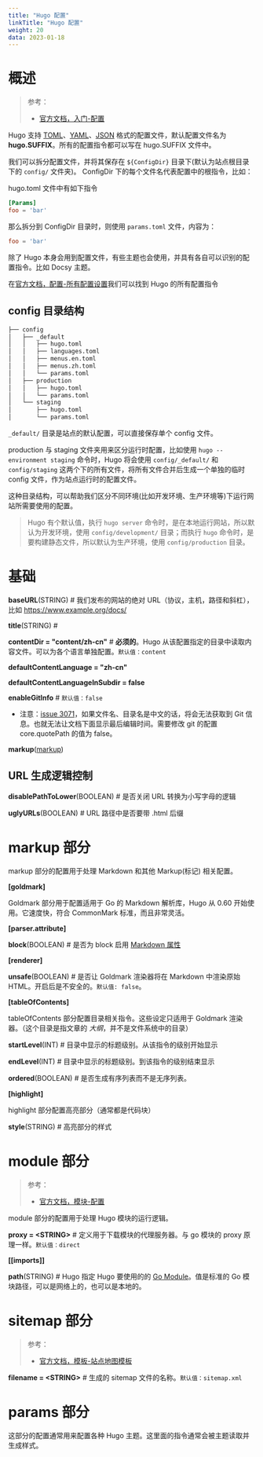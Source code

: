 ```yaml
---
title: "Hugo 配置"
linkTitle: "Hugo 配置"
weight: 20
data: 2023-01-18
---
```


# 概述
>
> 参考：
>
> - [官方文档，入门-配置](https://gohugo.io/getting-started/configuration/)

Hugo 支持 [TOML](/docs/2.编程/无法分类的语言/TOML.md)、[YAML](/docs/2.编程/无法分类的语言/YAML.md)、[JSON](/docs/2.编程/无法分类的语言/JSON.md) 格式的配置文件，默认配置文件名为 **hugo.SUFFIX**。所有的配置指令都可以写在 hugo.SUFFIX 文件中。

我们可以拆分配置文件，并将其保存在 `${ConfigDir}` 目录下(默认为站点根目录下的 `config/` 文件夹)。 ConfigDir 下的每个文件名代表配置中的根指令，比如：

hugo.toml 文件中有如下指令

```toml
[Params]
foo = 'bar'
```

那么拆分到 ConfigDir 目录时，则使用 `params.toml` 文件，内容为：

```toml
foo = 'bar'
```

除了 Hugo 本身会用到配置文件，有些主题也会使用，并具有各自可以识别的配置指令。比如 Docsy 主题。

在[官方文档，配置-所有配置设置](https://gohugo.io/getting-started/configuration/#all-configuration-settings)我们可以找到 Hugo 的所有配置指令

## config 目录结构

```bash
├── config
│   ├── _default
│   │   ├── hugo.toml
│   │   ├── languages.toml
│   │   ├── menus.en.toml
│   │   ├── menus.zh.toml
│   │   └── params.toml
│   ├── production
│   │   ├── hugo.toml
│   │   └── params.toml
│   └── staging
│       ├── hugo.toml
│       └── params.toml
```

`_default/` 目录是站点的默认配置，可以直接保存单个 config 文件。

production 与 staging 文件夹用来区分运行时配置，比如使用 `hugo --environment staging` 命令时，Hugo 将会使用 `config/_default/` 和 `config/staging` 这两个下的所有文件，将所有文件合并后生成一个单独的临时 config 文件，作为站点运行时的配置文件。

这种目录结构，可以帮助我们区分不同环境(比如开发环境、生产环境等)下运行网站所需要使用的配置。

> Hugo 有个默认值，执行 `hugo server` 命令时，是在本地运行网站，所以默认为开发环境，使用 `config/development/` 目录；而执行 `hugo` 命令时，是要构建静态文件，所以默认为生产环境，使用 `config/production` 目录。

# 基础

**baseURL**(STRING) # 我们发布的网站的绝对 URL（协议，主机，路径和斜杠），比如 https://www.example.org/docs/

**title**(STRING) #

**contentDir = "content/zh-cn"** # **必须的**。Hugo 从该配置指定的目录中读取内容文件。可以为各个语言单独配置。`默认值：content`

**defaultContentLanguage = "zh-cn"**

**defaultContentLanguageInSubdir = false**

**enableGitInfo** # `默认值：false`

- 注意：[issue 3071](https://github.com/gohugoio/hugo/issues/3071)，如果文件名、目录名是中文的话，将会无法获取到 Git 信息。也就无法让文档下面显示最后编辑时间。需要修改 git 的配置 core.quotePath 的值为 false。

**markup**([markup](#markup%20部分))

## URL 生成逻辑控制

**disablePathToLower**(BOOLEAN) # 是否关闭 URL 转换为小写字母的逻辑

**uglyURLs**(BOOLEAN) # URL 路径中是否要带 .html 后缀

# markup 部分

markup 部分的配置用于处理 Markdown 和其他 Markup(标记) 相关配置。

**\[goldmark]**

Goldmark 部分用于配置适用于 Go 的 Markdown 解析库，Hugo 从 0.60 开始使用。它速度快，符合 CommonMark 标准，而且非常灵活。

**\[parser.attribute]**

**block**(BOOLEAN) # 是否为 block 启用 [Markdown 属性](https://gohugo.io/content-management/markdown-attributes/)

**\[renderer]**

**unsafe**(BOOLEAN) # 是否让 Goldmark 渲染器将在 Markdown 中渲染原始 HTML。开启后是不安全的。`默认值: false`。

**\[tableOfContents]**

tableOfContents 部分配置目录相关指令。这些设定只适用于 Goldmark 渲染器。（这个目录是指文章的 *大纲*，并不是文件系统中的目录）

**startLevel**(INT) # 目录中显示的标题级别。从该指令的级别开始显示

**endLevel**(INT) # 目录中显示的标题级别。到该指令的级别结束显示

**ordered**(BOOLEAN) # 是否生成有序列表而不是无序列表。

**\[highlight]**

highlight 部分配置高亮部分（通常都是代码块）

**style**(STRING) # 高亮部分的样式

# module 部分

> 参考：
>
> - [官方文档，模块-配置](https://gohugo.io/hugo-modules/configuration/)

module 部分的配置用于处理 Hugo 模块的运行逻辑。

**proxy = \<STRING>** # 定义用于下载模块的代理服务器。与 go 模块的 proxy 原理一样。`默认值：direct`

**\[\[imports]]**

**path**(STRING) # Hugo 指定 Hugo 要使用的的 [Go Module](docs/2.编程/高级编程语言/Go/Go%20环境安装与使用/Go%20Module.md)。值是标准的 Go 模块路径，可以是网络上的，也可以是本地的。

# sitemap 部分

> 参考：
>
> - [官方文档，模板-站点地图模板](https://gohugo.io/templates/sitemap-template/)

**filename = \<STRING>** # 生成的 sitemap 文件的名称。`默认值：sitemap.xml`

# params 部分

这部分的配置通常用来配置各种 Hugo 主题。这里面的指令通常会被主题读取并生成样式。